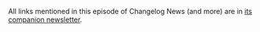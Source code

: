 All links mentioned in this episode of Changelog News (and more) are in [its companion newsletter](https://changelog.com/news/50/email).
